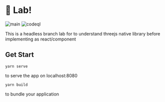 # 🚀 Lab!

![main](https://github.com/seerviashish/portfolio/actions/workflows/main.yml/badge.svg) ![codeql](https://github.com/seerviashish/portfolio/actions/workflows/codeql.yml/badge.svg)

This is a headless branch lab for to understand threejs native library before implementing as react/component

## Get Start

```
yarn serve
```

to serve the app on localhost:8080

```
yarn build
```

to bundle your application
